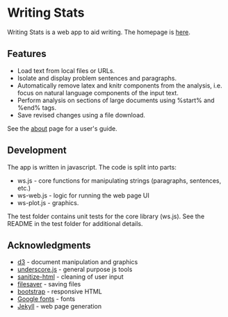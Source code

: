 # Writing Stats

Writing Stats is a web app to aid writing. 
The homepage is [here](https://tkonopka.github.io/writingstats/about/).



## Features

 - Load text from local files or URLs.
 - Isolate and display problem sentences and paragraphs.
 - Automatically remove latex and knitr components from the analysis, i.e. focus
on natural language components of the input text.
 - Perform analysis on sections of large documents using %start% and %end% tags.
 - Save revised changes using a file download.

See the [about](https://tkonopka.github.io/writingstats/about/) page for a 
user's guide.


## Development

The app is written in javascript. The code is split into parts:

 - ws.js - core functions for manipulating strings (paragraphs, sentences, etc.)
 - ws-web.js - logic for running the web page UI
 - ws-plot.js - graphics.

The test folder contains unit tests for the core library (ws.js). 
See the README in the test folder for additional details.



## Acknowledgments

 - [d3](https://github.com/d3/d3) - document manipulation and graphics
 - [underscore.js](http://underscorejs.org/) - general purpose js tools
 - [sanitize-html](https://github.com/punkave/sanitize-html) - cleaning of user input
 - [filesaver](https://github.com/eligrey/FileSaver.js) - saving files 
 - [bootstrap](http://getbootstrap.com/) - responsive HTML
 - [Google fonts](https://fonts.google.com/) - fonts
 - [Jekyll](https://github.com/jekyll/jekyll) - web page generation 

